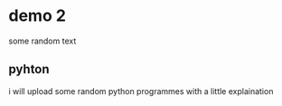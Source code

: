 # demo 2

some random text

## pyhton

i will upload some random python programmes with a little explaination
